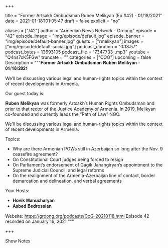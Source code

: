 
+++

title = "Former Artsakh Ombudsman Ruben Melikyan (Ep #42) - 01/18/2021"
date = 2021-01-18T01:05:47
draft = false
explicit = "no"

aliases = ["/42"]
author = "Armenian News Network - Groong"
episode = "42"
episode_image = "img/episode/default.jpg"
episode_banner = "img/episode/default-banner.jpg"
guests = ["rmelikyan"]
images = ["img/episode/default-social.jpg"]
podcast_duration = "0:18:57"
podcast_bytes = 13693105
podcast_file = "7347733-.mp3"
youtube = "Q4ns7cK5FGw"
truncate = ""
categories = ["COG"]
upcoming = false
Description = """𝐅𝐨𝐫𝐦𝐞𝐫 𝐀𝐫𝐭𝐬𝐚𝐤𝐡 𝐎𝐦𝐛𝐮𝐝𝐬𝐦𝐚𝐧 𝐑𝐮𝐛𝐞𝐧 𝐌𝐞𝐥𝐢𝐤𝐲𝐚𝐧 - 𝟎𝟏/𝟏𝟖/𝟐𝟎𝟐𝟏

We’ll be discussing various legal and human-rights topics within the context of recent developments in Armenia.

Our guest today is:

𝐑𝐮𝐛𝐞𝐧 𝐌𝐞𝐥𝐢𝐤𝐲𝐚𝐧 was formerly Artsakh’s Human Rights Ombudsman and prior to that rector of the Justice Academy of Armenia. In 2019, Melikyan co-founded and currently leads the “Path of Law” NGO.


We’ll be discussing various legal and human-rights topics within the context of recent developments in Armenia.

Topics:
- Why are there Armenian POWs still in Azerbaijan so long after the Nov. 9 ceasefire agreement?
- On Constitutional Court judges being forced to resign
- On Parliament’s endorsement of Gagik Jahangiryan’s appointment to the Supreme Judicial Council, and legal reforms
- On the realignment of the Armenia-Azerbaijan line of contact, border demarcation and delineation, and verbal  agreements

Your Hosts:
- 𝐇𝐨𝐯𝐢𝐤 𝐌𝐚𝐧𝐮𝐜𝐡𝐚𝐫𝐲𝐚𝐧
- 𝐀𝐬𝐛𝐞𝐝 𝐁𝐞𝐝𝐫𝐨𝐬𝐬𝐢𝐚𝐧

Website: https://groong.org/podcasts/CoG-20210118.html
Episode 42 recorded on January 16, 2021
"""

+++

Show Notes

